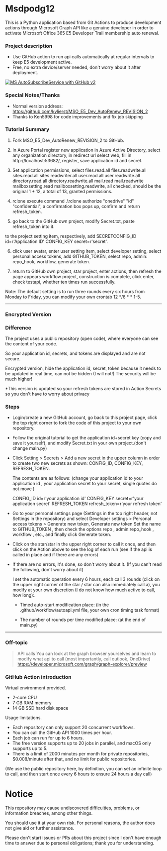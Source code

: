 # Msdpodg12
This is a Python application based from Git Actions to produce development actions through Microsoft Graph API like a genuine developer in order to activate Microsoft Office 365  E5 Developer Trail membership auto renewal.
### Project description ###
* Use GitHub action to run api calls automatically at regular intervals to keep E5 development active.
* Free, no extra device/server needed, don't worry about it after deployment.

[![MS AutoSubscribeService with GitHub v2](https://github.com/Undb0/Msdpodg12/actions/workflows/autoapi.yml/badge.svg?branch=main)](https://github.com/Undb0/Msdpodg12/actions/workflows/autoapi.yml)

### Special Notes/Thanks ###
* Normal version address: https://github.com/kylierst/MSO_E5_Dev_AutoRenew_REVISION_2
* Thanks to Ken5998 for code improvements and fix job skipping

### Tutorial Summary ###

1. Fork MSO_E5_Dev_AutoRenew_REVISION_2 to GitHub.

2. In Azure Portal register new application in Azure Active Directory, select any organization directory, in redirect url select web, fill in http://localhost:53682/, register, save application id and secret.

3. Set application permissions, select files.read.all files.readwrite.all sites.read.all sites.readwriter.all user.read.all user.readwrite.all directory.read.all directory.readwrite.all mail.read mail.readwrite mailboxsetting.read mailboxsetting.readwrite, all checked, should be the original 1 + 12, a total of 13, granted permissions.

4. rclone execute command .\rclone authorize "onedrive" "id" "confidential", a confirmation box pops up, confirm and return refresh_token.

5. go back to the GitHub own project, modify Secret.txt, paste refresh_token into it.

to the project setting item, respectively, add SECRETCONFIG_ID id=r'Application ID' CONFIG_KEY secret=r'secret'.

6. click user avatar, enter user setting item, select developer setting, select personal access tokens, add GITHUB_TOKEN, select repo, admin: repo_hook, workflow, generate token.

7. return to GitHub own project, star project, enter actions, then refresh the page appears workflow project, construction is complete, click enter, check testapi, whether ten times run successfully.

Note: 
The default setting is to run three rounds every six hours from Monday to Friday, you can modify your own crontab 12 */6 * * 1-5.

--------------------------------------------------------------
### Encrypted Version ###

### Difference ###
  The project uses a public repository (open code), where everyone can see the content of your code.

  So your application id, secrets, and tokens are displayed and are not secure.

Encrypted version, hide the application id, secret, token because it needs to be updated in real time, can not be hidden (I will not!) The security will be much higher!

*This version is updated so your refresh tokens are stored in Action Secrets so you don't have to worry about privacy


### Steps ###

* Login/create a new GitHub account, go back to this project page, click the top right corner to fork the code of this project to your own repository.
* Follow the original tutorial to get the application id+secret key (copy and save it yourself), and modify Secret.txt in your own project.(don't change main.py)
  
* Click Setting > Secrets > Add a new secret in the upper column in order to create two new secrets as shown: CONFIG_ID, CONFIG_KEY, REFRESH_TOKEN.

  The contents are as follows: (change your application id to your application id , your application secret to your secret, single quotes do not move )
  
  CONFIG_ID
id=r'your application id'
  CONFIG_KEY
  secret=r'your application secret'
  REFRESH_TOKEN
refresh_token=r'your refresh token'
  
  
* Go to your personal settings page (Settings in the top right header, not Settings in the repository) and select Developer settings > Personal access tokens > Generate new token,
  Generate new token
  Set the name to GITHUB_TOKEN , then check the options repo , admin:repo_hook , workflow , etc., and finally click Generate token.
  
* Click on the star/star in the upper right corner to call it once, and then click on the Action above to see the log of each run (see if the api is called in place and if there are any errors)

* If there are no errors, it's done, so don't worry about it. (If you can't read the following, don't worry about it)

  I set the automatic operation every 6 hours, each call 3 rounds (click on the upper right corner of the star / star can also immediately call a), you modify at your own discretion (I do not know how much active to call, how long):.

  - Timed auto-start modification place: (in the .github/workflow/autoapi.yml file, your own cron timing task format)
   
   
  - The number of rounds per time modified place: (at the end of main.py)
     
------------------------------------------------------------
### Off-topic ###
> API calls
  You can look at the graph browser yourselves and learn to modify what api to call (most importantly, call outlook, OneDrive)
  https://developer.microsoft.com/graph/graph-explorer/preview

### GitHub Action introduction ###
Virtual environment provided.

- 2-core CPU
- 7 GB RAM memory
- 14 GB SSD hard disk space

Usage limitations.
* Each repository can only support 20 concurrent workflows.
* You can call the GitHub API 1000 times per hour.
* Each job can run for up to 6 hours.
* The free version supports up to 20 jobs in parallel, and macOS only supports up to 5.
* There is a limit of 2000 minutes per month for private repositories, $0.008/minute after that, and no limit for public repositories.

(We use the public repository here, by definition, you can set an infinite loop to call, and then start once every 6 hours to ensure 24 hours a day call)

# Notice
This repository may cause undiscovered difficulties, problems, or information breaches, among other things.

You should use it at your own risk. For personal reasons, the author does not give aid or further assistance.

Please don't start issues or PRs about this project since I don't have enough time to answer due to personal obligations; thank you for understanding.

